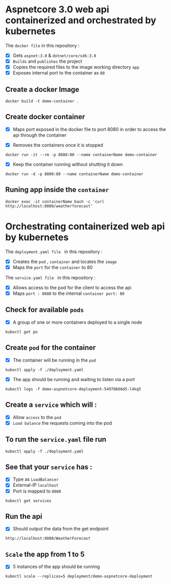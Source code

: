 # Aspnetcore 3.0 web api containerized and orchestrated by kubernetes

The `docker file` in this repository : 

- [x] Gets `aspnet:3.0` & `dotnet/core/sdk:3.0`
- [x] `Builds` and `publishes` the project 
- [x] Copies the required files to the image working directory `app`
- [x] Exposes internal port to the container as `80`

## Create a docker Image
```
docker build -t demo-container . 
```

## Create docker container


- [x]  Maps port exposed in the docker file to port 8080 in order to access the api through the container
  
- [x] Removes the containers once it is stopped

```
docker run -it --rm -p 8080:80 --name containerName demo-container 
```

- [x]  Keep the container running without shutting it down

```
docker run -d -p 8080:80 --name containerName demo-container
```

## Runing app inside the `container`

```
docker exec -it containerName bash -c 'curl http://localhost:8080/weatherforecast’
```

# Orchestrating containerized web api by kubernetes

The `deployment.yaml file ` in this repository : 

- [x] Creates the `pod` , `container` and locates the `image`
- [x] Maps the `port` for the `container` to 80 

The `service.yaml file ` in this repository : 

- [x] Allows access to the pod for the client to access the api
- [x] Maps `port : 8080` to the internal `container port: 80`

## Check for available `pods`

- [x]  A group of one or more containers deployed to a single node
```
kubectl get po
```

## Create `pod` for the container 

- [x]  The container will be running in the `pod`

```
kubectl apply -f ./deployment.yaml 
```
- [x]  The app should be running and waiting to listen via a port 

```
kubectl logs -f demo-aspnetcore-deployment-54978666d5-l4kq5
```

## Create a `service` which will : 

- [x]  Allow `access` to the `pod`
- [x]  `Load balance` the requests coming into the pod

## To run the `service.yaml` file run 

```
kubectl apply -f ./deployment.yaml 
```
## See that your `service` has :

- [x]  Type as `LoadBalancer`
- [x]  External-IP `localhost`
- [x]  Port is mapped to `8080`

```
kubectl get services
```
## Run the api

- [x]  Should output the data from the get endpoint

```
http://localhost:8080/WeatherForecast
```

## `Scale` the app from 1 to 5 

- [x]  5 instances of the app should be running

```
kubectl scale --replicas=5 deployment/demo-aspnetcore-deployment
```
